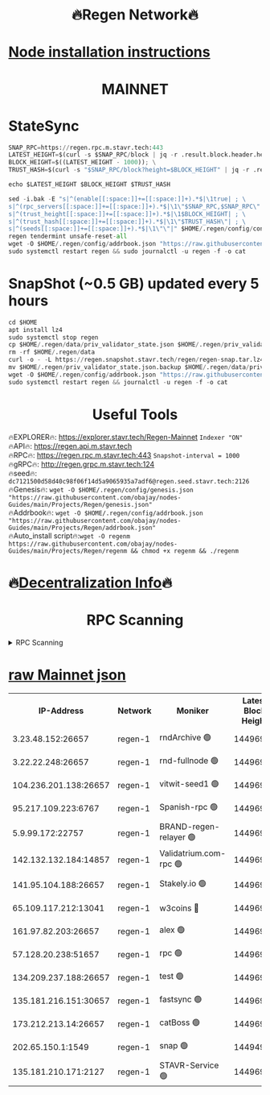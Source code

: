 <h1 align="center"> 🔥Regen Network🔥</h1>

[Node installation instructions](https://github.com/obajay/nodes-Guides/tree/main/Projects/Regen)
=
<h1 align="center"> MAINNET</h1>

# StateSync
```python
SNAP_RPC=https://regen.rpc.m.stavr.tech:443
LATEST_HEIGHT=$(curl -s $SNAP_RPC/block | jq -r .result.block.header.height); \
BLOCK_HEIGHT=$((LATEST_HEIGHT - 1000)); \
TRUST_HASH=$(curl -s "$SNAP_RPC/block?height=$BLOCK_HEIGHT" | jq -r .result.block_id.hash)

echo $LATEST_HEIGHT $BLOCK_HEIGHT $TRUST_HASH

sed -i.bak -E "s|^(enable[[:space:]]+=[[:space:]]+).*$|\1true| ; \
s|^(rpc_servers[[:space:]]+=[[:space:]]+).*$|\1\"$SNAP_RPC,$SNAP_RPC\"| ; \
s|^(trust_height[[:space:]]+=[[:space:]]+).*$|\1$BLOCK_HEIGHT| ; \
s|^(trust_hash[[:space:]]+=[[:space:]]+).*$|\1\"$TRUST_HASH\"| ; \
s|^(seeds[[:space:]]+=[[:space:]]+).*$|\1\"\"|" $HOME/.regen/config/config.toml
regen tendermint unsafe-reset-all
wget -O $HOME/.regen/config/addrbook.json "https://raw.githubusercontent.com/obajay/nodes-Guides/main/Projects/Regen/addrbook.json"
sudo systemctl restart regen && sudo journalctl -u regen -f -o cat
```
# SnapShot (~0.5 GB) updated every 5 hours
```python
cd $HOME
apt install lz4
sudo systemctl stop regen
cp $HOME/.regen/data/priv_validator_state.json $HOME/.regen/priv_validator_state.json.backup
rm -rf $HOME/.regen/data
curl -o - -L https://regen.snapshot.stavr.tech/regen/regen-snap.tar.lz4 | lz4 -c -d - | tar -x -C $HOME/.regen --strip-components 2
mv $HOME/.regen/priv_validator_state.json.backup $HOME/.regen/data/priv_validator_state.json
wget -O $HOME/.regen/config/addrbook.json "https://raw.githubusercontent.com/obajay/nodes-Guides/main/Projects/Regen/addrbook.json"
sudo systemctl restart regen && journalctl -u regen -f -o cat
```

 <h1 align="center"> Useful Tools</h1>

🔥EXPLORER🔥:     https://explorer.stavr.tech/Regen-Mainnet        `Indexer "ON"` \
🔥API🔥:          https://regen.api.m.stavr.tech \
🔥RPC🔥:          https://regen.rpc.m.stavr.tech:443              `Snapshot-interval = 1000` \
🔥gRPC🔥:         http://regen.grpc.m.stavr.tech:124 \
🔥seed🔥:      `dc7121500d58d40c98f06f14d5a9065935a7adf6@regen.seed.stavr.tech:2126` \
🔥Genesis🔥:   `wget -O $HOME/.regen/config/genesis.json "https://raw.githubusercontent.com/obajay/nodes-Guides/main/Projects/Regen/genesis.json"` \
🔥Addrbook🔥:  `wget -O $HOME/.regen/config/addrbook.json "https://raw.githubusercontent.com/obajay/nodes-Guides/main/Projects/Regen/addrbook.json"` \
🔥Auto_install script🔥:`wget -O regenm https://raw.githubusercontent.com/obajay/nodes-Guides/main/Projects/Regen/regenm && chmod +x regenm && ./regenm`

🔥[Decentralization Info](https://github.com/obajay/StateSync-snapshots/tree/main/Projects/Regen/Decentralization)🔥
=
<h1 align="center"> RPC Scanning</h1>

<details>
<summary>RPC Scanning</summary>

<h2 align="center"> We scan nodes in real time every 4 hours. And we provide the final result of RPC endpoints.
We cannot influence the operation of these nodes in any way. </h2>


```python
If Voting Power is higher than 0 --> then the Node is a validator of the network and may be subject to attack and be a potential threat to the chain.
```
```python
We marked such validators with a red symbol
```

</details>

[raw Mainnet json](https://rpc-check.regenm.stavr.tech/regenm/rpc-regenm-result.json)
=


<table><tr><th>IP-Address</th><th>Network</th><th>Moniker</th><th>Latest Block Height</th><th>Earliest Block Height</th><th>Catching Up</th><th>Tx Index</th><th>Voting Power</th><th>Scan Time</th></tr><tr><td>3.23.48.152:26657</td><td>regen-1</td><td>rndArchive 🟢</td><td>14496968</td><td>1</td><td>False</td><td>on</td><td>0</td><td>2024-02-01T05:07:52.157623789UTC</td></tr><tr><td>3.22.22.248:26657</td><td>regen-1</td><td>rnd-fullnode 🟢</td><td>14496968</td><td>4134001</td><td>False</td><td>on</td><td>0</td><td>2024-02-01T05:07:49.448674353UTC</td></tr><tr><td>104.236.201.138:26657</td><td>regen-1</td><td>vitwit-seed1 🟢</td><td>14496963</td><td>8943001</td><td>False</td><td>on</td><td>0</td><td>2024-02-01T05:07:19.382068411UTC</td></tr><tr><td>95.217.109.223:6767</td><td>regen-1</td><td>Spanish-rpc 🟢</td><td>14496971</td><td>10068001</td><td>False</td><td>on</td><td>0</td><td>2024-02-01T05:08:08.780593390UTC</td></tr><tr><td>5.9.99.172:22757</td><td>regen-1</td><td>BRAND-regen-relayer 🟢</td><td>14496971</td><td>10782501</td><td>False</td><td>on</td><td>0</td><td>2024-02-01T05:08:09.260394911UTC</td></tr><tr><td>142.132.132.184:14857</td><td>regen-1</td><td>Validatrium.com-rpc 🟢</td><td>14496971</td><td>11175001</td><td>False</td><td>on</td><td>0</td><td>2024-02-01T05:08:09.011640048UTC</td></tr><tr><td>141.95.104.188:26657</td><td>regen-1</td><td>Stakely.io 🟢</td><td>14496966</td><td>13442501</td><td>False</td><td>on</td><td>0</td><td>2024-02-01T05:07:38.354810319UTC</td></tr><tr><td>65.109.117.212:13041</td><td>regen-1</td><td>w3coins 🔴</td><td>14496978</td><td>13496978</td><td>False</td><td>off</td><td>23906591830</td><td>2024-02-01T05:08:49.326636435UTC</td></tr><tr><td>161.97.82.203:26657</td><td>regen-1</td><td>alex 🟢</td><td>14496969</td><td>13992001</td><td>False</td><td>on</td><td>0</td><td>2024-02-01T05:07:57.769530253UTC</td></tr><tr><td>57.128.20.238:51657</td><td>regen-1</td><td>rpc 🟢</td><td>14496970</td><td>13992001</td><td>False</td><td>on</td><td>0</td><td>2024-02-01T05:08:02.277806967UTC</td></tr><tr><td>134.209.237.188:26657</td><td>regen-1</td><td>test 🟢</td><td>14496973</td><td>13992001</td><td>False</td><td>on</td><td>0</td><td>2024-02-01T05:08:17.865113327UTC</td></tr><tr><td>135.181.216.151:30657</td><td>regen-1</td><td>fastsync 🟢</td><td>14496969</td><td>14457001</td><td>False</td><td>off</td><td>0</td><td>2024-02-01T05:07:57.291267227UTC</td></tr><tr><td>173.212.213.14:26657</td><td>regen-1</td><td>catBoss 🟢</td><td>14496968</td><td>14478001</td><td>False</td><td>on</td><td>0</td><td>2024-02-01T05:07:52.444598545UTC</td></tr><tr><td>202.65.150.1:1549</td><td>regen-1</td><td>snap 🟢</td><td>14494960</td><td>14493839</td><td>False</td><td>on</td><td>0</td><td>2024-02-01T05:08:54.303340495UTC</td></tr><tr><td>135.181.210.171:2127</td><td>regen-1</td><td>STAVR-Service 🟢</td><td>14496976</td><td>14494501</td><td>False</td><td>on</td><td>0</td><td>2024-02-01T05:08:36.683813907UTC</td></tr></table>